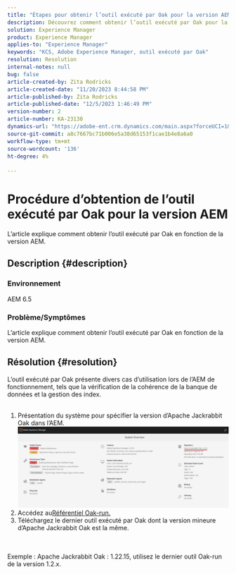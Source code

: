 ```yaml
---
title: "Étapes pour obtenir l’outil exécuté par Oak pour la version AEM"
description: Découvrez comment obtenir l’outil exécuté par Oak pour la version AEM
solution: Experience Manager
product: Experience Manager
applies-to: "Experience Manager"
keywords: "KCS, Adobe Experience Manager, outil exécuté par Oak"
resolution: Resolution
internal-notes: null
bug: false
article-created-by: Zita Rodricks
article-created-date: "11/20/2023 8:44:58 PM"
article-published-by: Zita Rodricks
article-published-date: "12/5/2023 1:46:49 PM"
version-number: 2
article-number: KA-23130
dynamics-url: "https://adobe-ent.crm.dynamics.com/main.aspx?forceUCI=1&pagetype=entityrecord&etn=knowledgearticle&id=afcab8a5-e587-ee11-8179-6045bd006b3d"
source-git-commit: a8c7667bc71b006e5a38d65153f1cae1b4e8a6a0
workflow-type: tm+mt
source-wordcount: '136'
ht-degree: 4%

---
```


# Procédure d’obtention de l’outil exécuté par Oak pour la version AEM


L’article explique comment obtenir l’outil exécuté par Oak en fonction de la version AEM.

## Description {#description}


### Environnement

AEM 6.5

### Problème/Symptômes

L’article explique comment obtenir l’outil exécuté par Oak en fonction de la version AEM.


## Résolution {#resolution}

L’outil exécuté par Oak présente divers cas d’utilisation lors de l’AEM de fonctionnement, tels que la vérification de la cohérence de la banque de données et la gestion des index.<br>    <br>
1. Présentation du système pour spécifier la version d’Apache Jackrabbit Oak dans l’AEM.
   ![](assets/9c19e0e0-dc7d-ee11-8179-6045bd006a22.png)
2. Accédez au[Référentiel Oak-run.](https://repo1.maven.org/maven2/org/apache/jackrabbit/oak-run/)
3. Téléchargez le dernier outil exécuté par Oak dont la version mineure d’Apache Jackrabbit Oak est la même.

<br>    <br>    Exemple : Apache Jackrabbit Oak : 1.22.15, utilisez le dernier outil Oak-run de la version 1.2.x.